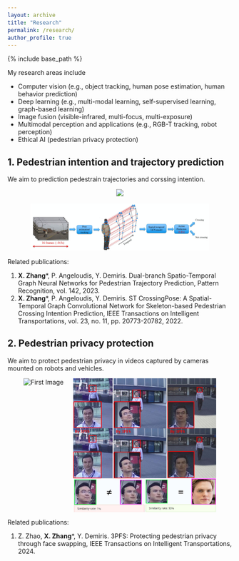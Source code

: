 ```yaml
---
layout: archive
title: "Research"
permalink: /research/
author_profile: true
---
```

{% include base_path %}

My research areas include
   
- Computer vision (e.g., object tracking, human pose estimation, human behavior prediction)   
- Deep learning (e.g., multi-modal learning, self-supervised learning, graph-based learning)  
- Image fusion (visible-infrared, multi-focus, multi-exposure)  
- Multimodal perception and applications (e.g., RGB-T tracking, robot perception)  
- Ethical AI (pedestrian privacy protection)   

<h2>1. Pedestrian intention and trajectory prediction</h2>
We aim to prediction pedestrain trajectories and corssing intention.

<p align="center"> 
  <img width="400" src="/images/research/Demo Social TAG.gif" />
</p>

<p align="center"> 
  <img width="400" src="/images/research/crossingpose.png" />
</p>

Related publications:
1. **X. Zhang***, P. Angeloudis, Y. Demiris. Dual-branch Spatio-Temporal Graph Neural Networks for Pedestrian Trajectory Prediction, Pattern Recognition, vol. 142, 2023.
2. **X. Zhang***, P. Angeloudis, Y. Demiris. ST CrossingPose: A Spatial-Temporal Graph Convolutional Network for Skeleton-based Pedestrian Crossing Intention Prediction, IEEE Transactions on Intelligent Transportations, vol. 23, no. 11, pp. 20773-20782, 2022.
 


<h2>2. Pedestrian privacy protection</h2>

We aim to protect pedestrian privacy in videos captured by cameras mounted on robots and vehicles. 

<!-- <img align="center" width="600" src="/images/word cloud.png" />  -->

<!-- 
<p align="center"> 
  <img width="600" src="/images/research/3PFS.png" />
</p>
-->

<div style="display: flex; justify-content: center; align-items: center;">
  <img src="/images/research/3PFS.png" alt="First Image" style="height: 300px; width: auto; margin-right: 20px;">
  <img src="/images/research/3PFS2.png" alt="Second Image" style="height: 300px; width: auto;">
</div>

Related publications:
1. Z. Zhao, **X. Zhang***, Y. Demiris. 3PFS: Protecting pedestrian privacy through face swapping, IEEE Transactions on Intelligent Transportations, 2024.